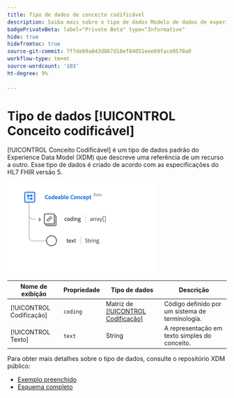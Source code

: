 ```yaml
---
title: Tipo de dados de conceito codificável
description: Saiba mais sobre o tipo de dados Modelo de dados de experiência de conceito codificável (XDM).
badgePrivateBeta: label="Private Beta" type="Informative"
hide: true
hidefromtoc: true
source-git-commit: 7f7de89a843d867d18ef84051eee69face0570a0
workflow-type: tm+mt
source-wordcount: '103'
ht-degree: 9%

---
```


# Tipo de dados [!UICONTROL Conceito codificável]

[!UICONTROL Conceito Codificável] é um tipo de dados padrão do Experience Data Model (XDM) que descreve uma referência de um recurso a outro. Esse tipo de dados é criado de acordo com as especificações do HL7 FHIR versão 5.

![Estrutura de tipo de dados de conceito codificável](../../images/data-types/healthcare/codeable-concept.png)

| Nome de exibição | Propriedade | Tipo de dados | Descrição |
| --- | --- | --- | --- |
| [!UICONTROL Codificação] | `coding` | Matriz de [[!UICONTROL Codificação]](../healthcare/coding.md) | Código definido por um sistema de terminologia. |
| [!UICONTROL Texto] | `text` | String | A representação em texto simples do conceito. |

Para obter mais detalhes sobre o tipo de dados, consulte o repositório XDM público:

* [Exemplo preenchido](https://github.com/adobe/xdm/blob/master/extensions/industry/healthcare/fhir/datatypes/codeablereference.example.1.json)
* [Esquema completo](https://github.com/adobe/xdm/blob/master/extensions/industry/healthcare/fhir/datatypes/codeableconcept.schema.json)
